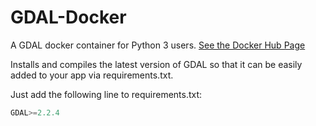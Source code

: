 # GDAL-Docker

A GDAL docker container for Python 3 users.  [See the Docker Hub Page](https://hub.docker.com/r/thinkwhere/gdal-python/)

Installs and compiles the latest version of GDAL so that it can be easily added to your app via requirements.txt.

Just add the following line to requirements.txt:

```python
GDAL>=2.2.4
```
